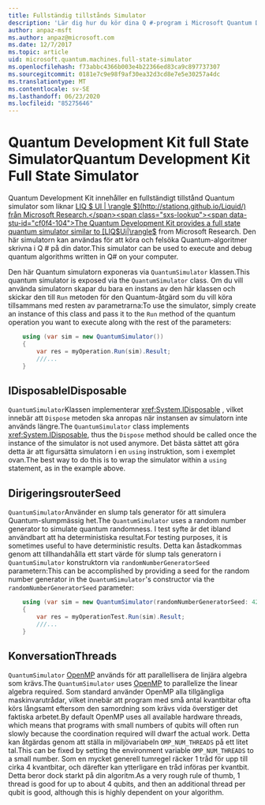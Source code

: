 ```yaml
---
title: Fullständig tillstånds Simulator
description: 'Lär dig hur du kör dina Q #-program i Microsoft Quantum Development Kit fullständig tillstånds Simulator.'
author: anpaz-msft
ms.author: anpaz@microsoft.com
ms.date: 12/7/2017
ms.topic: article
uid: microsoft.quantum.machines.full-state-simulator
ms.openlocfilehash: f73abbc4366b003e4b22366ed83ca9c897737307
ms.sourcegitcommit: 0181e7c9e98f9af30ea32d3cd8e7e5e30257a4dc
ms.translationtype: MT
ms.contentlocale: sv-SE
ms.lasthandoff: 06/23/2020
ms.locfileid: "85275646"
---
```

# <a name="quantum-development-kit-full-state-simulator"></a><span data-ttu-id="cf0f4-103">Quantum Development Kit full State Simulator</span><span class="sxs-lookup"><span data-stu-id="cf0f4-103">Quantum Development Kit Full State Simulator</span></span>

<span data-ttu-id="cf0f4-104">Quantum Development Kit innehåller en fullständigt tillstånd Quantum simulator som liknar [LIQ $ UI | \rangle $](http://stationq.github.io/Liquid/) från Microsoft Research.</span><span class="sxs-lookup"><span data-stu-id="cf0f4-104">The Quantum Development Kit provides a full state quantum simulator similar to [LIQ$Ui|\rangle$](http://stationq.github.io/Liquid/) from Microsoft Research.</span></span>
<span data-ttu-id="cf0f4-105">Den här simulatorn kan användas för att köra och felsöka Quantum-algoritmer skrivna i Q # på din dator.</span><span class="sxs-lookup"><span data-stu-id="cf0f4-105">This simulator can be used to execute and debug quantum algorithms written in Q# on your computer.</span></span>

<span data-ttu-id="cf0f4-106">Den här Quantum simulatorn exponeras via `QuantumSimulator` klassen.</span><span class="sxs-lookup"><span data-stu-id="cf0f4-106">This quantum simulator is exposed via the `QuantumSimulator` class.</span></span> <span data-ttu-id="cf0f4-107">Om du vill använda simulatorn skapar du bara en instans av den här klassen och skickar den till `Run` metoden för den Quantum-åtgärd som du vill köra tillsammans med resten av parametrarna:</span><span class="sxs-lookup"><span data-stu-id="cf0f4-107">To use the simulator, simply create an instance of this class and pass it to the `Run` method of the quantum operation you want to execute along with the rest of the parameters:</span></span>

```csharp
    using (var sim = new QuantumSimulator())
    {
        var res = myOperation.Run(sim).Result;
        ///...
    }
```

## <a name="idisposable"></a><span data-ttu-id="cf0f4-108">IDisposable</span><span class="sxs-lookup"><span data-stu-id="cf0f4-108">IDisposable</span></span>

<span data-ttu-id="cf0f4-109">`QuantumSimulator`Klassen implementerar <xref:System.IDisposable> , vilket innebär att `Dispose` metoden ska anropas när instansen av simulatorn inte används längre.</span><span class="sxs-lookup"><span data-stu-id="cf0f4-109">The `QuantumSimulator` class implements <xref:System.IDisposable>, thus the `Dispose` method should be called once the instance of the simulator is not used anymore.</span></span> <span data-ttu-id="cf0f4-110">Det bästa sättet att göra detta är att figursätta simulatorn i en `using` instruktion, som i exemplet ovan.</span><span class="sxs-lookup"><span data-stu-id="cf0f4-110">The best way to do this is to wrap the simulator within a `using` statement, as in the example above.</span></span>

## <a name="seed"></a><span data-ttu-id="cf0f4-111">Dirigeringsrouter</span><span class="sxs-lookup"><span data-stu-id="cf0f4-111">Seed</span></span>

<span data-ttu-id="cf0f4-112">`QuantumSimulator`Använder en slump tals generator för att simulera Quantum-slumpmässig het.</span><span class="sxs-lookup"><span data-stu-id="cf0f4-112">The `QuantumSimulator` uses a random number generator to simulate quantum randomness.</span></span> <span data-ttu-id="cf0f4-113">I test syfte är det ibland användbart att ha deterministiska resultat.</span><span class="sxs-lookup"><span data-stu-id="cf0f4-113">For testing purposes, it is sometimes useful to have deterministic results.</span></span> <span data-ttu-id="cf0f4-114">Detta kan åstadkommas genom att tillhandahålla ett start värde för slump tals generatorn i `QuantumSimulator` konstruktorn via `randomNumberGeneratorSeed` parametern:</span><span class="sxs-lookup"><span data-stu-id="cf0f4-114">This can be accomplished by providing a seed for the random number generator in the `QuantumSimulator`'s constructor via the `randomNumberGeneratorSeed` parameter:</span></span>

```csharp
    using (var sim = new QuantumSimulator(randomNumberGeneratorSeed: 42))
    {
        var res = myOperationTest.Run(sim).Result;
        ///...
    }
```

## <a name="threads"></a><span data-ttu-id="cf0f4-115">Konversation</span><span class="sxs-lookup"><span data-stu-id="cf0f4-115">Threads</span></span>

<span data-ttu-id="cf0f4-116">`QuantumSimulator` [OpenMP](http://www.openmp.org/) används för att parallellisera de linjära algebra som krävs.</span><span class="sxs-lookup"><span data-stu-id="cf0f4-116">The `QuantumSimulator` uses [OpenMP](http://www.openmp.org/) to parallelize the linear algebra required.</span></span> <span data-ttu-id="cf0f4-117">Som standard använder OpenMP alla tillgängliga maskinvarutrådar, vilket innebär att program med små antal kvantbitar ofta körs långsamt eftersom den samordning som krävs vida överstiger det faktiska arbetet.</span><span class="sxs-lookup"><span data-stu-id="cf0f4-117">By default OpenMP uses all available hardware threads, which means that programs with small numbers of qubits will often run slowly because the coordination required will dwarf the actual work.</span></span> <span data-ttu-id="cf0f4-118">Detta kan åtgärdas genom att ställa in miljövariabeln `OMP_NUM_THREADS` på ett litet tal.</span><span class="sxs-lookup"><span data-stu-id="cf0f4-118">This can be fixed by setting the environment variable `OMP_NUM_THREADS` to a small number.</span></span> <span data-ttu-id="cf0f4-119">Som en mycket generell tumregel räcker 1 tråd för upp till cirka 4 kvantbitar, och därefter kan ytterligare en tråd införas per kvantbit. Detta beror dock starkt på din algoritm.</span><span class="sxs-lookup"><span data-stu-id="cf0f4-119">As a very rough rule of thumb, 1 thread is good for up to about 4 qubits, and then an additional thread per qubit is good, although this is highly dependent on your algorithm.</span></span>

